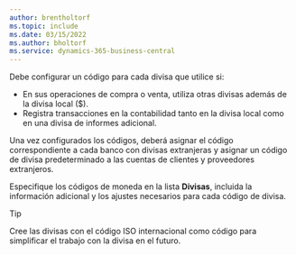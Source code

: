```yaml
---
author: brentholtorf
ms.topic: include
ms.date: 03/15/2022
ms.author: bholtorf
ms.service: dynamics-365-business-central
---
```

Debe configurar un código para cada divisa que utilice si:

- En sus operaciones de compra o venta, utiliza otras divisas además de la divisa local ($).  
- Registra transacciones en la contabilidad tanto en la divisa local como en una divisa de informes adicional.  

Una vez configurados los códigos, deberá asignar el código correspondiente a cada banco con divisas extranjeras y asignar un código de divisa predeterminado a las cuentas de clientes y proveedores extranjeros.

Especifique los códigos de moneda en la lista **Divisas**, incluida la información adicional y los ajustes necesarios para cada código de divisa.

> [!TIP]
> Cree las divisas con el código ISO internacional como código para simplificar el trabajo con la divisa en el futuro.
